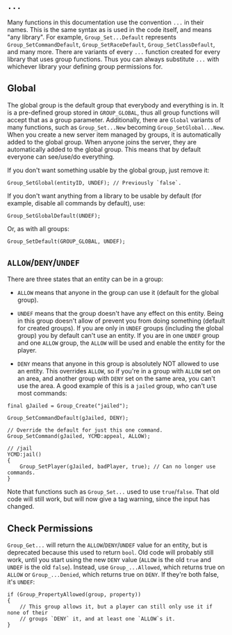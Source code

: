 ## `...`

Many functions in this documentation use the convention `...` in their names.  This is the same syntax as is used in the code itself, and means "any library".  For example, `Group_Set...Default` represents `Group_SetCommandDefault`, `Group_SetRaceDefault`, `Group_SetClassDefault`, and many more.  There are variants of every `...` function created for every library that uses group functions.  Thus you can always substitute `...` with whichever library your defining group permissions for.

## Global

The global group is the default group that everybody and everything is in.  It is a pre-defined group stored in `GROUP_GLOBAL`, thus all group functions will accept that as a group parameter.  Additionally, there are `Global` variants of many functions, such as `Group_Set...New` becoming `Group_SetGlobal...New`.  When you create a new server item managed by groups, it is automatically added to the global group.  When anyone joins the server, they are automatically added to the global group.  This means that by default everyone can see/use/do everything.

If you don't want something usable by the global group, just remove it:

```pawn
Group_SetGlobal(entityID, UNDEF); // Previously `false`.
```

If you don't want anything from a library to be usable by default (for example, disable all commands by default), use:

```pawn
Group_SetGlobalDefault(UNDEF);
```

Or, as with all groups:

```pawn
Group_SetDefault(GROUP_GLOBAL, UNDEF);
```

## `ALLOW`/`DENY`/`UNDEF`

There are three states that an entity can be in a group:

* `ALLOW` means that anyone in the group can use it (default for the global group).

* `UNDEF` means that the group doesn't have any effect on this entity.  Being in this group doesn't allow of prevent you from doing something (default for created groups).  If you are only in `UNDEF` groups (including the global group) you by default can't use an entity.  If you are in one `UNDEF` group and one `ALLOW` group, the `ALLOW` will be used and enable the entity for the player.

* `DENY` means that anyone in this group is absolutely NOT allowed to use an entity.  This overrides `ALLOW`, so if you're in a group with `ALLOW` set on an area, and another group with `DENY` set on the same area, you can't use the area.  A good example of this is a `jailed` group, who can't use most commands:

```pawn
final gJailed = Group_Create("jailed");

Group_SetCommandDefault(gJailed, DENY);

// Override the default for just this one command.
Group_SetCommand(gJailed, YCMD:appeal, ALLOW);

// /jail
YCMD:jail()
{
	Group_SetPlayer(gJailed, badPlayer, true); // Can no longer use commands.
}
```

Note that functions such as `Group_Set...` used to use `true`/`false`.  That old code will still work, but will now give a tag warning, since the input has changed.

## Check Permissions

`Group_Get...` will return the `ALLOW`/`DENY`/`UNDEF` value for an entity, but is deprecated because this used to return `bool`.  Old code will probably still work, until you start using the new `DENY` value (`ALLOW` is the old `true` and `UNDEF` is the old `false`).  Instead, use `Group_...Allowed`, which returns true on `ALLOW` or `Group_...Denied`, which returns true on `DENY`.  If they're both false, it's `UNDEF`:

```pawn
if (Group_PropertyAllowed(group, property))
{
	// This group allows it, but a player can still only use it if none of their
	// groups `DENY` it, and at least one `ALLOW`s it.
}
```
